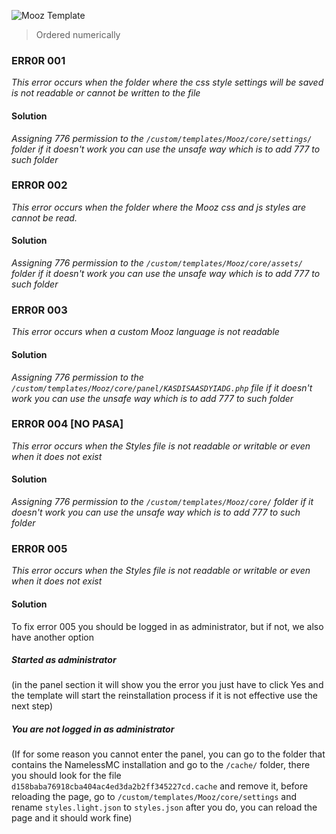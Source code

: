 ![Mooz Template](https://i.imgur.com/bVY5OIB.png)

> Ordered numerically

### ERR0R 001
*This error occurs when the folder where the css style settings will be saved is not readable or cannot be written to the file*
#### Solution
*Assigning 776 permission to the `/custom/templates/Mooz/core/settings/` folder if it doesn't work you can use the unsafe way which is to add 777 to such folder*




### ERR0R 002
*This error occurs when the folder where the Mooz css and js styles are cannot be read.*
#### Solution
*Assigning 776 permission to the `/custom/templates/Mooz/core/assets/` folder if it doesn't work you can use the unsafe way which is to add 777 to such folder*




### ERR0R 003
*This error occurs when a custom Mooz language is not readable*
#### Solution
*Assigning 776 permission to the `/custom/templates/Mooz/core/panel/KASDISAASDYIADG.php` file if it doesn't work you can use the unsafe way which is to add 777 to such folder*





### ERR0R 004 [NO PASA]
*This error occurs when the Styles file is not readable or writable or even when it does not exist*
#### Solution
*Assigning 776 permission to the `/custom/templates/Mooz/core/` folder if it doesn't work you can use the unsafe way which is to add 777 to such folder*




### ERR0R 005
*This error occurs when the Styles file is not readable or writable or even when it does not exist*
#### Solution
To fix error 005 you should be logged in as administrator, but if not, we also have another option

  ##### Started as administrator 
  (in the panel section it will show you the error you just have to click Yes and the template will start the reinstallation process if it is not effective use the next step)

  ##### You are not logged in as administrator 
  (If for some reason you cannot enter the panel, you can go to the folder that contains the NamelessMC installation and go to the `/cache/` folder, there you should look for the file `d158baba76918cba404ac4ed3da2b2ff345227cd.cache` and remove it, before reloading the page, go to  `/custom/templates/Mooz/core/settings` and rename `styles.light.json` to `styles.json` after you do, you can reload the page and it should work fine)
